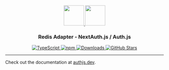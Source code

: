 <p align="center">
  <br/>
  <a href="https://authjs.dev" target="_blank">
    <img height="64px" src="https://authjs.dev/img/logo-sm.png" />
  </a>
  <a href="https://redis.io" target="_blank">
    <img height="64px" src="https://authjs.dev/img/adapters/redis.svg"/>
  </a>
  <h3 align="center"><b>Redis Adapter</b> - NextAuth.js / Auth.js</a></h3>
  <p align="center" style="align: center;">
    <a href="https://npm.im/@auth/redis-adapter">
      <img src="https://img.shields.io/badge/TypeScript-blue?style=flat-square" alt="TypeScript" />
    </a>
    <a href="https://npm.im/@auth/redis-adapter">
      <img alt="npm" src="https://img.shields.io/npm/v/@auth/redis-adapter?color=green&label=@auth/redis-adapter&style=flat-square">
    </a>
    <a href="https://www.npmtrends.com/@auth/redis-adapter">
      <img src="https://img.shields.io/npm/dm/@auth/redis-adapter?label=%20downloads&style=flat-square" alt="Downloads" />
    </a>
    <a href="https://github.com/nextauthjs/next-auth/stargazers">
      <img src="https://img.shields.io/github/stars/nextauthjs/next-auth?style=flat-square" alt="GitHub Stars" />
    </a>
  </p>
</p>

---

Check out the documentation at [authjs.dev](https://authjs.dev/reference/adapter/redis).
